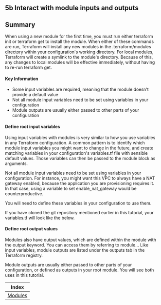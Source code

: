 ## 5b Interact with module inputs and outputs

## Summary
When using a new module for the first time, you must run either terraform init or terraform get to install the module. When either of these commands are run, Terraform will install any new modules in the .terraform/modules directory within your configuration's working directory. For local modules, Terraform will create a symlink to the module's directory. Because of this, any changes to local modules will be effective immediately, without having to re-run terraform get.

#### Key Information
* Some input variables are required, meaning that the module doesn't provide a default value
* Not all module input variables need to be set using variables in your configuration
* Module outputs are usually either passed to other parts of your configuration

#### Define root input variables
Using input variables with modules is very similar to how you use variables in any Terraform configuration. A common pattern is to identify which module input variables you might want to change in the future, and create matching variables in your configuration's variables.tf file with sensible default values. Those variables can then be passed to the module block as arguments.

Not all module input variables need to be set using variables in your configuration. For instance, you might want this VPC to always have a NAT gateway enabled, because the application you are provisioning requires it. In that case, using a variable to set enable_nat_gateway would be counterproductive.

You will need to define these variables in your configuration to use them.

If you have cloned the git repository mentioned earlier in this tutorial, your variables.tf will look like the below.

#### Define root output values
Modules also have output values, which are defined within the module with the output keyword. You can access them by referring to module.<MODULE NAME>.<OUTPUT NAME>. Like input variables, module outputs are listed under the outputs tab in the Terraform registry.

Module outputs are usually either passed to other parts of your configuration, or defined as outputs in your root module. You will see both uses in this tutorial.


| Index |
|:----------:|
|[Modules](https://learn.hashicorp.com/tutorials/terraform/module-use)|

